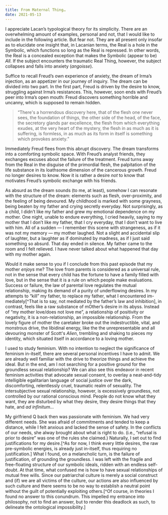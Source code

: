 ```yaml
---
title: From Maternal Thing…
date: 2021-05-13
---
```


I appreciate Lacan’s typological theory for its simplicity. There are an overwhelming amount of examples, personal and not, that I would like to include in the following article. But fear not. They are all present only insofar as to elucidate one insight that, in Lacanian terms, the Real is a hole in the Symbolic, which functions so long as the Real is repressed. In other words, the Real is a concealed exception that makes the Symbolic (appear to be) *All.* If the subject encounters the traumatic Real Thing, however, the subject collapses and falls into anxiety (*angoisse*). 

Suffice to recall Freud’s own experience of anxiety, the dream of Irma’s injection, as an appetizer in our journey of inquiry. The dream can be divided into two part. In the first part, Freud is driven by the desire to know, struggling against Irma’s resistances. This, however, soon ends with Freud’s peer into Irma’s open mouth: Freud discovers something horrible and uncanny, which is supposed to remain hidden.

> “There's a horrendous discovery here, that of the flesh one never sees, the foundation of things, the other side of the head, of the face, the secretory glands par excellence, the flesh from which everything exudes, at the very heart of the mystery, the flesh in as much as it is suffering, is formless, in as much as its form in itself is something which provokes anxiety.”

Immediately Freud flees from this abrupt discovery. The dream transforms into a comforting symbolic space. With Freud’s analyst friends, they exchanges excuses about the failure of the treatment. Freud turns away from the Real in the disguise of the primordial flesh, the palpitation of the life substance in its loathsome dimension of the cancerous growth. Freud no longer desires to know. Now it is rather a desire *not* to know that motivates Freud’s symbolic exchange with his friends. 

As absurd as the dream sounds (to me, at least), somehow I can resonate with the structure of the dream: elements such as flesh, over-proximity, and the feeling of being devoured. My childhood is marked with some grayness, being beaten by my father and crying secretly everyday. Not surprisingly, as a child, I didn’t like my father and grew my emotional dependence on my mother. One night, unable to endure everything, I cried heavily, saying to my mother that I don’t like my father, that I cry everyday, that I don’t want to live with him. All of a sudden — I remember this scene with strangeness, as if it was not my memory — my mother laughed. Not a slight and accidental slip of laughter, but a laughter as if dominated by madness, as if I just said something so absurd. That day ended in silence. My father came to the room and I felt relieved. I have never talked about what happened that day with my mother again. 

Would it make sense to you if I conclude from this past episode that my mother *enjoys* me? The love from parents is considered as a universal rule, not in the sense that every child has the fortune to have a family filled with love, but in the sense that it is a rule on which people make evaluations. Success or failure, the law of parental love regulates the mutual relationship, making its demand of a purity of underflowing desires. In my attempts to “kill” my father, to replace my father, what I encountered im-mediately[^That is to say, not mediated by the father’s law and inhibition], in contrast, feels like a raw substance of mOther’s desire in its abyss. Instead of “my mother love/does not love me”, a relationship of positivity or negativity, it is a non-relationship, an impossible relationship. From the lovely figure of mother the caretaker broke out the indestructible, vital, and monstrous drive, the libidinal energy, like the the unrepresentable and all devouring monster of Scott's *Alien*, trembling and shaking to pieces my identity, which situated itself in accordance to a loving mother.

I used to study feminism. With no intention to neglect the significance of feminism in-itself, there are several personal incentives I have to admit. We are already well familiar with the drive to theorize things and achieve the ideal. But in the end, am I not searching for a positive ground for the groundless sexual relationship? We can also see this endeavor in recent feminism activities that advocate sexual consent, to overlay a neat-and-tidy intelligible egalitarian language of social justice over the dark, discomforting, relentlessly cruel, traumatic realm of sexuality. The intersubjective sexual relationship, however, is excessively groundless, not controlled by our rational conscious mind. People do not know what they want, they are disturbed by what they desire, they desire things that they hate, and *ad infinitum…* 

My girlfriend Q back then was passionate with feminism. We had very different needs. She was afraid of commitments and tended to keep a distance, while I felt anxious and lacked the sense of safety. In the conflicts of our needs, she alway brought about what is right to do. (i.e., “refusal is prior to desire” was one of the rules she claimed.) Naturally, I set out to find justifications for my desire.[^As for now, I think every little desires, the raw pre-symbolic energies, is already just in-itself, thus requiring no justification.] What I found, on a melancholic turn, is the failure of justification, of grounding the groundless. I was left with the fragile and free-floating structure of our symbolic ideals, ridden with an endless self-doubt. At that time, what confused me is how to have sexual relationships of mutual free wills. Since our patriarchal culture is merely a social construct and (if) we are all victims of the culture, our actions are also influenced by such culture and there seems to be no way to establish a neutral point without the guilt of potentially exploiting others.[^Of course, in theories I found no answer to this conundrum. This impelled my entrance into philosophy, not to find an answer, but to render this deadlock as such, to delineate the ontological impossibility.]